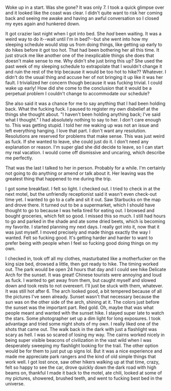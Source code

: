 Woke up in a start. Was she gone? It was only 7. I took a quick glimpse over and it looked like the coast was clear. I didn't quite want to risk her coming back and seeing me awake and having an awful conversation so I closed my eyes again and hunkered down.

It got crazier last night when I got into bed. She *had* been waiting. It was a weird way to do it--wait until I'm in bed?--but she went into how my sleeping schedule would stop us from doing things, like getting up early to do hikes before it got too hot. That had been bothering her all this time. It just struck me like another one of the inexplicable things she does that doesn't make sense to me. Why didn't she just bring this up? She used the past week of my sleeping schedule to extrapolate that I wouldn't change it and ruin the rest of the trip because it would be too hot to hike?? Whatever. I didn't do the usual thing and accuse her of not bringing it up like it was her fault. I trivialized her concern though because it was fucking trivial. I could wake up early! How did she come to the conclusion that it would be a perpetual problem I couldn't change to accommodate our schedule?

She also said it was a chance for me to say anything that I had been holding back. What the fucking fuck. I paused to register my own disbelief at the things she thought about. "I haven't been holding anything back; I've said what I thought." I had absolutely nothing to say to her. I don't care enough to. This was getting stupid. I told her me waking up was not an issue and left everything hanging. I love that part. I don't want any resolution. Resolutions are reserved for problems that make sense. This was just weird as fuck. If she wanted to leave, she could just do it. I don't need any explanation or reason. I'm super glad she did decide to leave, so I can start my real vacation. I would come off dismissive and uncaring, which describe me perfectly.

That was the last I talked to her in person. Probably for a while. I'm certainly not going to do anything or amend or talk about it. Her leaving was the greatest thing that happened to me during the trip.

I got some breakfast. I felt so light. I checked out. I tried to check in at the next motel, but the unfriendly receptionist said it wasn't even check-out time yet. I wanted to go to a cafe and sit it out. Saw Starbucks on the map and drove there. It turned out to be a supermarket, which I should have thought to go to because I was hella tired for eating out. I browsed and bought groceries, which felt so good. I missed this so much. I still had hours to go and parked in the shade and ate some dried beets, which is becoming my favorite. I started planning my next days. I really got into it, now that it was just myself. I moved precisely and made things exactly the way I wanted. Felt so fucking good. It's getting harder and harder to want to prefer being with people when I feel so fucking good doing things on my own.

I checked in, took off all my clothes, masturbated like a motherfucker on the king size bed, drowsed a little, then got ready to hike. The timing worked out. The park would be open 24 hours that day and I could see hike Delicate Arch for the sunset. It was great! Chinese tourists were annoying and loud as fuck. I wanted to get away from them, but caught myself and slowed down and took rests to not overexert. I'll just be stuck with them, whatever. It was still hot after 6. The arch looked good, a bit tempered because of all the pictures I've seen already. Sunset wasn't that necessary because the sun was on the other side of the arch, shining at it. The colors just before the sunset was the important part. Red gold. Oh, maybe that was what people meant and wanted with the sunset hike. I stayed super late to watch the stars. Some photographer set up a dim light for long exposures. I took advantage and tried some night shots of my own. I really liked one of the shots that came out. The walk back in the dark with just a flashlight was scary as hell. I was so scared of losing my way. The cairns worked nicely in being super visible beacons of civilization in the vast wild when I was desperately sweeping my flashlight looking for the trail. The other option would be for them to just put up signs lol. But it was a nice experience and made me appreciate park rangers and the kind of old simple things that work well. I got lost once, saw other hikers walking up at that time, crazy, felt so happy to see the car, drove quickly down the dark road with high beams on, thankful I made it back to the motel, ate chili, looked at some of my pictures, showered, brushed teeth, and went to fucking best bed in the universe.

